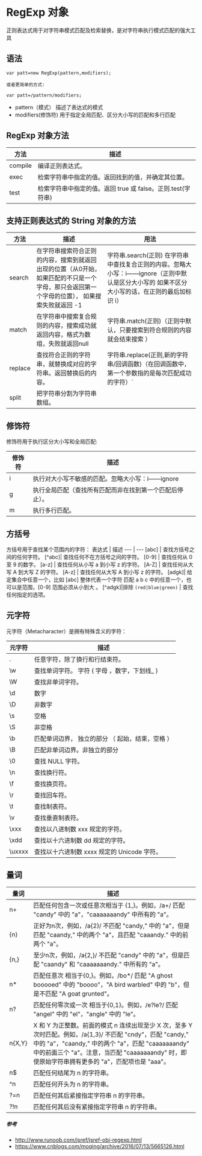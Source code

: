 # RegExp 对象
正则表达式用于对字符串模式匹配及检索替换，是对字符串执行模式匹配的强大工具

## 语法
````
var patt=new RegExp(pattern,modifiers);

或者更简单的方式:

var patt=/pattern/modifiers;
````
- pattern（模式） 描述了表达式的模式
- modifiers(修饰符) 用于指定全局匹配、区分大小写的匹配和多行匹配

## RegExp 对象方法
方法|	描述
--- | ---
compile|	编译正则表达式。
exec|	检索字符串中指定的值。返回找到的值，并确定其位置。	
test|	检索字符串中指定的值。返回 true 或 false。正则.test(字符串) 

## 支持正则表达式的 String 对象的方法

方法|描述 | 用法
--- | --- |---
search | 在字符串搜索符合正则的内容，搜索到就返回出现的位置（从0开始，如果匹配的不只是一个字母，那只会返回第一个字母的位置）， 如果搜索失败就返回 -1 | 字符串.search(正则) 在字符串中查找复合正则的内容。忽略大小写：i——ignore（正则中默认是区分大小写的 如果不区分大小写的话，在正则的最后加标识 i）
match |	在字符串中搜索复合规则的内容，搜索成功就返回内容，格式为数组，失败就返回null | 字符串.match(正则)（正则中默认，只要搜索到符合规则的内容就会结束搜索 ）
replace |	查找符合正则的字符串，就替换成对应的字符串。返回替换后的内容。	|  字符串.replace(正则,新的字符串/回调函数)（在回调函数中，第一个参数指的是每次匹配成功的字符）`|` 是或的意思 。
split	| 把字符串分割为字符串数组。

## 修饰符
修饰符用于执行区分大小写和全局匹配:

修饰符	| 描述
--- | ---
i	| 执行对大小写不敏感的匹配。忽略大小写：i——ignore 
g | 执行全局匹配（查找所有匹配而非在找到第一个匹配后停止）。
m	| 执行多行匹配。

## 方括号
方括号用于查找某个范围内的字符：
表达式 |	描述
--- | ---
[abc]	| 查找方括号之间的任何字符。
[^abc]|	查找任何不在方括号之间的字符。
[0-9] |	查找任何从 0 至 9 的数字。
[a-z] |	查找任何从小写 a 到小写 z 的字符。
[A-Z] |	查找任何从大写 A 到大写 Z 的字符。
[A-z]	| 查找任何从大写 A 到小写 z 的字符。
[adgk]|	给定集合中任意一个，比如 [abc] 整体代表一个字符 匹配 a b c 中的任意一个，也可以是范围，[0-9] 范围必须从小到大 。
[^adgk]|排除
`(red|blue|green)` |	查找任何指定的选项。

## 元字符
元字符（Metacharacter）是拥有特殊含义的字符：

元字符|	描述
--- |---
.	| 任意字符，除了换行和行结束符。
\w|	查找单词字符。 字符 ( 字母 ，数字，下划线_ )
\W|	查找非单词字符。
\d| 数字
\D|	非数字
\s|	空格
\S|	非空格
\b|	匹配单词边界， 独立的部分 （ 起始，结束，空格 ）
\B|	匹配非单词边界。非独立的部分
\0|	查找 NULL 字符。
\n|	查找换行符。
\f|	查找换页符。
\r|	查找回车符。
\t|	查找制表符。
\v|	查找垂直制表符。
\xxx|	查找以八进制数 xxx 规定的字符。
\xdd|	查找以十六进制数 dd 规定的字符。
\uxxxx|	查找以十六进制数 xxxx 规定的 Unicode 字符。

## 量词

量词|	描述
--- |---
n+|	匹配任何包含一次或任意次相当于 {1,}。例如，/a+/ 匹配 "candy" 中的 "a"，"caaaaaaandy" 中所有的 "a"。
{n} | 正好为n次，例如，/a{2}/ 不匹配 "candy," 中的 "a"，但是匹配 "caandy," 中的两个 "a"，且匹配 "caaandy." 中的前两个 "a"。
{n,} | 至少n次，例如，/a{2,}/ 不匹配 "candy" 中的 "a"，但是匹配 "caandy" 和 "caaaaaaandy." 中所有的 "a"。
n*	|匹配任意次 相当于{0,}。例如，/bo*/ 匹配 "A ghost booooed" 中的 "boooo"，"A bird warbled" 中的 "b"，但是不匹配 "A goat grunted"。
n?	|匹配任何零次或一次 相当于{0,1}。例如，/e?le?/ 匹配 "angel" 中的 "el"，"angle" 中的 "le"。
n{X,Y}|X 和 Y 为正整数。前面的模式 n 连续出现至少 X 次，至多 Y 次时匹配。例如，/a{1,3}/ 不匹配 "cndy"，匹配 "candy," 中的 "a"，"caandy," 中的两个 "a"，匹配 "caaaaaaandy" 中的前面三个 "a"。注意，当匹配 "caaaaaaandy" 时，即使原始字符串拥有更多的 "a"，匹配项也是 "aaa"。
n$|	匹配任何结尾为 n 的字符串。
^n|	匹配任何开头为 n 的字符串。
?=n|	匹配任何其后紧接指定字符串 n 的字符串。
?!n|	匹配任何其后没有紧接指定字符串 n 的字符串。

##### 参考
- http://www.runoob.com/jsref/jsref-obj-regexp.html
- https://www.cnblogs.com/moqing/archive/2016/07/13/5665126.html
